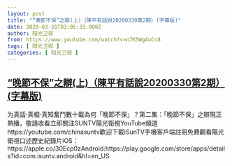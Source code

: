 ```yaml
---
layout: post
title: "“晚節不保”之辯(上)（陳平有話說20200330第2期）(字幕版)"
date: 2020-03-31T03:05:33.000Z
author: 阳光卫视
from: https://www.youtube.com/watch?v=n7K5WgAuCc8
tags: [ 阳光卫视 ]
categories: [ 阳光卫视 ]
---
```

<!--1585623933000-->
[“晚節不保”之辯(上)（陳平有話說20200330第2期）(字幕版)](https://www.youtube.com/watch?v=n7K5WgAuCc8)
------

<div>
为真話·真相·真知奮鬥數十載為何「晚節不保」？第二集：「晚節不保」之辯現正熱播，敬請收看立即關注SUNTV陽光衛視YouTube頻道https://youtube.com/chinasuntv歡迎下載iSunTV手機客戶端註冊免費觀看陽光衛視口述歷史紀錄片iOS：https://apple.co/30Ecp0zAndroid:https://play.google.com/store/apps/details?id=com.isuntv.android&hl=en_US
</div>

